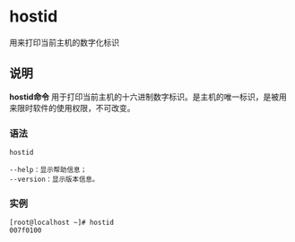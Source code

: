 hostid
===

用来打印当前主机的数字化标识

## 说明

**hostid命令** 用于打印当前主机的十六进制数字标识。是主机的唯一标识，是被用来限时软件的使用权限，不可改变。

### 语法  

```
hostid
```

  

```
--help：显示帮助信息；
--version：显示版本信息。
```

### 实例  

```
[root@localhost ~]# hostid
007f0100
```


